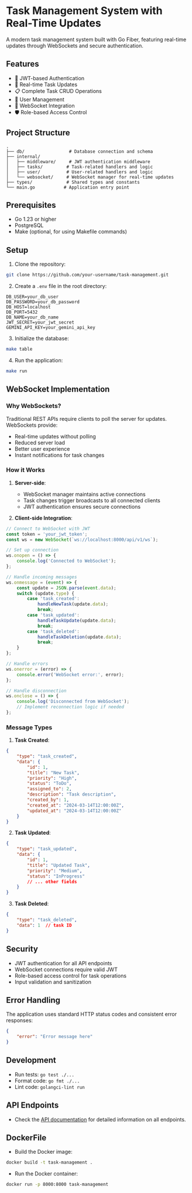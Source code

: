 # Task Management System with Real-Time Updates

A modern task management system built with Go Fiber, featuring real-time updates through WebSockets and secure authentication.

## Features

- 🔐 JWT-based Authentication
- 🚀 Real-time Task Updates
- 📋 Complete Task CRUD Operations
- 👥 User Management
- 🔄 WebSocket Integration
- 🛡️ Role-based Access Control

## Project Structure

```
.
├── db/                 # Database connection and schema
├── internal/
│   ├── middleware/     # JWT authentication middleware
│   ├── tasks/         # Task-related handlers and logic
│   ├── user/          # User-related handlers and logic
│   └── websocket/     # WebSocket manager for real-time updates
├── types/             # Shared types and constants
└── main.go           # Application entry point
```

## Prerequisites

- Go 1.23 or higher
- PostgreSQL
- Make (optional, for using Makefile commands)

## Setup

1. Clone the repository:
```bash
git clone https://github.com/your-username/task-management.git
```

2. Create a `.env` file in the root directory:
```env
DB_USER=your_db_user
DB_PASSWORD=your_db_password
DB_HOST=localhost
DB_PORT=5432
DB_NAME=your_db_name
JWT_SECRET=your_jwt_secret
GEMINI_API_KEY=your_gemini_api_key
```

3. Initialize the database:
```bash
make table
```

4. Run the application:
```bash
make run
```

## WebSocket Implementation

### Why WebSockets?

Traditional REST APIs require clients to poll the server for updates. WebSockets provide:
- Real-time updates without polling
- Reduced server load
- Better user experience
- Instant notifications for task changes

### How it Works

1. **Server-side**:
   - WebSocket manager maintains active connections
   - Task changes trigger broadcasts to all connected clients
   - JWT authentication ensures secure connections

2. **Client-side Integration**:
```javascript
// Connect to WebSocket with JWT
const token = 'your_jwt_token';
const ws = new WebSocket(`ws://localhost:8000/api/v1/ws`);

// Set up connection
ws.onopen = () => {
    console.log('Connected to WebSocket');
};

// Handle incoming messages
ws.onmessage = (event) => {
    const update = JSON.parse(event.data);
    switch (update.type) {
        case 'task_created':
            handleNewTask(update.data);
            break;
        case 'task_updated':
            handleTaskUpdate(update.data);
            break;
        case 'task_deleted':
            handleTaskDeletion(update.data);
            break;
    }
};

// Handle errors
ws.onerror = (error) => {
    console.error('WebSocket error:', error);
};

// Handle disconnection
ws.onclose = () => {
    console.log('Disconnected from WebSocket');
    // Implement reconnection logic if needed
};
```

### Message Types

1. **Task Created**:
```json
{
    "type": "task_created",
    "data": {
        "id": 1,
        "title": "New Task",
        "priority": "High",
        "status": "ToDo",
        "assigned_to": 2,
        "description": "Task description",
        "created_by": 1,
        "created_at": "2024-03-14T12:00:00Z",
        "updated_at": "2024-03-14T12:00:00Z"
    }
}
```

2. **Task Updated**:
```json
{
    "type": "task_updated",
    "data": {
        "id": 1,
        "title": "Updated Task",
        "priority": "Medium",
        "status": "InProgress"
        // ... other fields
    }
}
```

3. **Task Deleted**:
```json
{
    "type": "task_deleted",
    "data": 1  // task ID
}
```

## Security

- JWT authentication for all API endpoints
- WebSocket connections require valid JWT
- Role-based access control for task operations
- Input validation and sanitization

## Error Handling

The application uses standard HTTP status codes and consistent error responses:
```json
{
    "error": "Error message here"
}
```

## Development

- Run tests: `go test ./...`
- Format code: `go fmt ./...`
- Lint code: `golangci-lint run`

## API Endpoints

- Check the [API documentation](API.md) for detailed information on all endpoints.

## DockerFile

- Build the Docker image:
```bash
docker build -t task-management .
```

- Run the Docker container:
```bash
docker run -p 8000:8000 task-management
```

